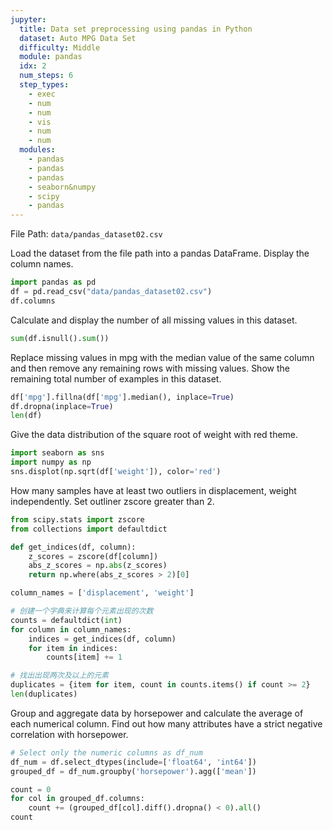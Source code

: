 ```yaml
---
jupyter:
  title: Data set preprocessing using pandas in Python
  dataset: Auto MPG Data Set
  difficulty: Middle
  module: pandas
  idx: 2
  num_steps: 6
  step_types:
    - exec
    - num
    - num
    - vis
    - num
    - num
  modules:
    - pandas
    - pandas
    - pandas
    - seaborn&numpy
    - scipy
    - pandas
---
```


File Path: `data/pandas_dataset02.csv`

Load the dataset from the file path into a pandas DataFrame. Display the column names.

```python
import pandas as pd
df = pd.read_csv("data/pandas_dataset02.csv")
df.columns
```

Calculate and display the number of all missing values in this dataset.

```python
sum(df.isnull().sum())
```

Replace missing values in mpg with the median value of the same column and then remove any remaining rows with missing values. Show the remaining total number of examples in this dataset.

```python
df['mpg'].fillna(df['mpg'].median(), inplace=True)
df.dropna(inplace=True)
len(df)
```

Give the data distribution of the square root of weight with red theme.

```python
import seaborn as sns
import numpy as np
sns.displot(np.sqrt(df['weight']), color='red')
```

How many samples have at least two outliers in displacement, weight independently. Set outliner zscore greater than 2.

```python
from scipy.stats import zscore
from collections import defaultdict

def get_indices(df, column):
    z_scores = zscore(df[column])
    abs_z_scores = np.abs(z_scores)
    return np.where(abs_z_scores > 2)[0]

column_names = ['displacement', 'weight']

# 创建一个字典来计算每个元素出现的次数
counts = defaultdict(int)
for column in column_names:
    indices = get_indices(df, column)
    for item in indices:
        counts[item] += 1

# 找出出现两次及以上的元素
duplicates = {item for item, count in counts.items() if count >= 2}
len(duplicates)
```

Group and aggregate data by horsepower and calculate the average of each numerical column. Find out how many attributes have a strict negative correlation with horsepower.

```python
# Select only the numeric columns as df_num
df_num = df.select_dtypes(include=['float64', 'int64'])
grouped_df = df_num.groupby('horsepower').agg(['mean'])

count = 0
for col in grouped_df.columns:
    count += (grouped_df[col].diff().dropna() < 0).all()
count
```